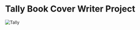 # Tally Book Cover Writer Project


![Tally](https://github.com/piyush-sri/It-Tools-and-Network-Basics-Notes/assets/67270567/c5f7a655-46c6-4cc6-b427-0021a5b7aa6b)
